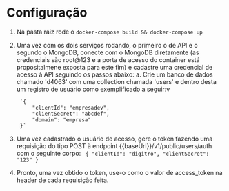 
# Configuração

1. Na pasta raiz rode o `docker-compose build && docker-compose up`
2. Uma vez com os dois serviços rodando, o primeiro o de API e o segundo o MongoDB, conecte com o MongoDB diretamente (as credenciais são root@123 e a porta de acesso do container está propositalmene exposta para este fim) e cadastre uma credencial de acesso à API seguindo os passos abaixo:
 a. Crie um banco de dados chamado 'd4063' com uma collection chamada 'users' e dentro desta um registro de usuário como exemplificado a seguir:v  
		  
		`{  
            "clientId": "empresadev",
		    "clientSecret": "abcdef",
		    "domain": "empresa"
		}`
3. Uma vez cadastrado o usuário de acesso, gere o token fazendo uma requisição do tipo POST à endpoint {{baseUrl}}/v1/public/users/auth com o seguinte corpo:
    `
    {
        "clientId": "digitro",
        "clientSecret": "123"
    }`
4. Pronto, uma vez obtido o token, use-o como o valor de access_token na header de cada requisição feita.
